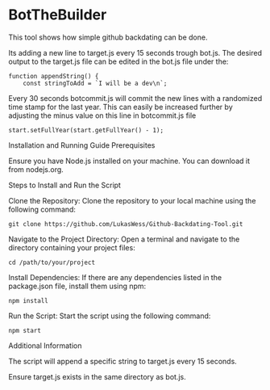# BotTheBuilder

This tool shows how simple github backdating can be done. 


Its adding a new line to target.js every 15 seconds trough bot.js. The desired output to the target.js file can be edited in the bot.js file under the: 

```
function appendString() {
    const stringToAdd = `I will be a dev\n`;
```
Every 30 seconds botcommit.js will commit the new lines with a randomized time stamp for the last year. This can easily be increased further by adjusting the minus value on this line in botcommit.js file 

```
start.setFullYear(start.getFullYear() - 1);
```




Installation and Running Guide
Prerequisites

Ensure you have Node.js installed on your machine. You can download it from nodejs.org.

Steps to Install and Run the Script

Clone the Repository: Clone the repository to your local machine using the following command: 
```
git clone https://github.com/LukasWess/Github-Backdating-Tool.git
```
Navigate to the Project Directory: Open a terminal and navigate to the directory containing your project files:
```
cd /path/to/your/project
```
Install Dependencies: If there are any dependencies listed in the package.json file, install them using npm:
```
npm install
```
Run the Script: Start the script using the following command:
```
npm start
```


Additional Information

The script will append a specific string to target.js every 15 seconds.

Ensure target.js exists in the same directory as bot.js.
